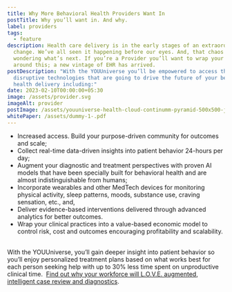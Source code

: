 ```yaml
---
title: Why More Behavioral Health Providers Want In
postTitle: Why you’ll want in. And why.
label: providers
tags:
  - feature
description: Health care delivery is in the early stages of an extraordinary
  change. We’ve all seen it happening before our eyes. And, that chaos has us
  wondering what’s next. If you’re a Provider you’ll want to wrap your head
  around this; a new vintage of EHR has arrived.
postDescription: "With the YOUUniverse you’ll be empowered to access the most
  disruptive technologies that are going to drive the future of your behavioral
  health delivery including:"
date: 2023-02-10T00:00:00+05:30
image: /assets/provider.svg
imageAlt: provider
postImage: /assets/youuniverse-health-cloud-continumm-pyramid-500x500-jpg-1-.jpg
whitePaper: /assets/dummy-1-.pdf
---
```



* Increased access. Build your purpose-driven community for outcomes and scale;
* Collect real-time data-driven insights into patient behavior 24-hours per day;
* Augment your diagnostic and treatment perspectives with proven AI models that have been specially built for behavioral health and are almost indistinguishable from humans;
* Incorporate wearables and other MedTech devices for monitoring physical activity, sleep patterns, moods, substance use, craving sensation, etc., and,
* Deliver evidence-based interventions delivered through advanced analytics for better outcomes.
* Wrap your clinical practices into a value-based economic model to control risk, cost and outcomes encouraging profitability and scalability.  

With the YOUUniverse, you’ll gain deeper insight into patient behavior so you’ll enjoy personalized treatment plans based on what works best for each person seeking help with up to 30% less time spent on unproductive clinical time.  [Find out why your workforce will L.O.V.E. augmented, intelligent case review and diagnostics](https://www.youuniverse.ai/post/gpt-3-why-behavioral-healthcare-is-going-to-l-o-v-e-it).